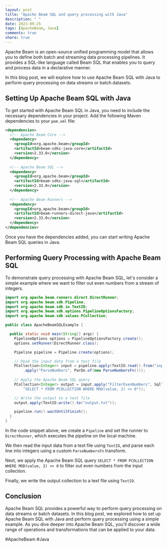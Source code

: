 ```yaml
---
layout: post
title: "Apache Beam SQL and query processing with Java"
description: " "
date: 2023-09-25
tags: [ApacheBeam, Java]
comments: true
share: true
---
```


Apache Beam is an open-source unified programming model that allows you to define both batch and streaming data processing pipelines. It provides a SQL-like language called Beam SQL that enables you to query and process data in a declarative manner.

In this blog post, we will explore how to use Apache Beam SQL with Java to perform query processing on data streams or batch datasets.

## Setting Up Apache Beam SQL with Java

To get started with Apache Beam SQL in Java, you need to include the necessary dependencies in your project. Add the following Maven dependencies to your `pom.xml` file:

```xml
<dependencies>
  <!-- Apache Beam Core -->
  <dependency>
    <groupId>org.apache.beam</groupId>
    <artifactId>beam-sdks-java-core</artifactId>
    <version>2.33.0</version>
  </dependency>
  
  <!-- Apache Beam SQL -->
  <dependency>
    <groupId>org.apache.beam</groupId>
    <artifactId>beam-sdks-java-sql</artifactId>
    <version>2.33.0</version>
  </dependency>
  
  <!-- Apache Beam Runners -->
  <dependency>
    <groupId>org.apache.beam</groupId>
    <artifactId>beam-runners-direct-java</artifactId>
    <version>2.33.0</version>
  </dependency>
</dependencies>
```

Once you have the dependencies added, you can start writing Apache Beam SQL queries in Java.

## Performing Query Processing with Apache Beam SQL

To demonstrate query processing with Apache Beam SQL, let's consider a simple example where we want to filter out even numbers from a stream of integers.

```java
import org.apache.beam.runners.direct.DirectRunner;
import org.apache.beam.sdk.Pipeline;
import org.apache.beam.sdk.io.TextIO;
import org.apache.beam.sdk.options.PipelineOptionsFactory;
import org.apache.beam.sdk.values.PCollection;

public class ApacheBeamSQLExample {

  public static void main(String[] args) {
    PipelineOptions options = PipelineOptionsFactory.create();
    options.setRunner(DirectRunner.class);

    Pipeline pipeline = Pipeline.create(options);

    // Read the input data from a text file
    PCollection<Integer> input = pipeline.apply(TextIO.read().from("input.txt"))
        .apply("ParseNumbers", ParDo.of(new ParseNumbersFn()));
        
    // Apply the Apache Beam SQL query
    PCollection<Integer> output = input.apply("FilterEvenNumbers", SqlTransform.query(
        "SELECT * FROM PCOLLECTION WHERE MOD(value, 2) <> 0"));

    // Write the output to a text file
    output.apply(TextIO.write().to("output.txt"));

    pipeline.run().waitUntilFinish();
  }
}
```

In the code snippet above, we create a `Pipeline` and set the runner to `DirectRunner`, which executes the pipeline on the local machine.

We then read the input data from a text file using `TextIO`, and parse each line into integers using a custom `ParseNumbersFn` transform.

Next, we apply the Apache Beam SQL query `SELECT * FROM PCOLLECTION WHERE MOD(value, 2) <> 0` to filter out even numbers from the input collection.

Finally, we write the output collection to a text file using `TextIO`.

## Conclusion

Apache Beam SQL provides a powerful way to perform query processing on data streams or batch datasets. In this blog post, we explored how to set up Apache Beam SQL with Java and perform query processing using a simple example. As you dive deeper into Apache Beam SQL, you'll discover a wide range of operations and transformations that can be applied to your data. 

#ApacheBeam #Java